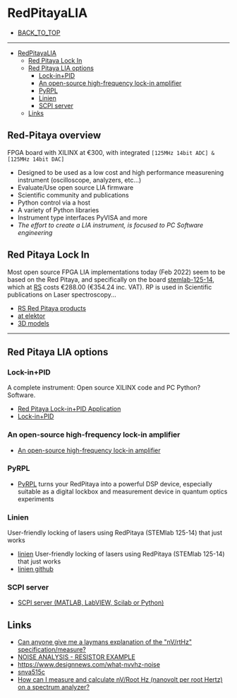 # RedPitayaLIA

* [BACK_TO_TOP](./README.md)

----

<!-- @import "[TOC]" {cmd="toc" depthFrom=1 depthTo=6 orderedList=false} -->

<!-- code_chunk_output -->

- [RedPitayaLIA](#redpitayalia)
  - [Red Pitaya Lock In](#red-pitaya-lock-in)
  - [Red Pitaya LIA options](#red-pitaya-lia-options)
    - [Lock-in+PID](#lock-inpid)
    - [An open-source high-frequency lock-in amplifier](#an-open-source-high-frequency-lock-in-amplifier)
    - [PyRPL](#pyrpl)
    - [Linien](#linien)
    - [SCPI server](#scpi-server)
  - [Links](#links)

<!-- /code_chunk_output -->

 ## Red-Pitaya overview
 
 FPGA board with XILINX at €300, with integrated `[125MHz 14bit ADC] & [125MHz 14bit DAC]`
   * Designed to be used as a low cost and high performance measurening instrument (oscilloscope, analyzers, etc...)
   * Evaluate/Use open source LIA firmware
   * Scientific community and publications
   * Python control via a host
   * A variety of Python libraries
   * Instrument type interfaces PyVISA and more
   * *The effort to create a LIA instrument, is focused to PC Software engineering*


## Red Pitaya Lock In

Most open source FPGA LIA implementations today (Feb 2022) seem to be based on the Red Pitaya, and specifically on the board [stemlab-125-14](https://redpitaya.com/stemlab-125-14/), which at [RS](https://ie.rs-online.com/web/p/oscilloscopes/1271086) costs €288.00 (€354.24 inc. VAT). RP is used in Scientific publications on Laser spectroscopy...


* [RS Red Pitaya products](https://uk.rs-online.com/web/b/Red-Pitaya/?cm_mmc=IE-PPC-DS3A-_-google-_-2_IE_EN_Suppliers_Red+Pitaya_Exact-_-Red+Pitaya_Pure-_-red+pitaya&matchtype=e&kwd-23777362289&gclid=Cj0KCQiA09eQBhCxARIsAAYRiynxqvpv4DSHIqQS35pyoZMyPBrtmIszIfYnIXlHKd1gOTzV2A6V3f8aArHlEALw_wcB&gclsrc=aw.ds)
* [at elektor](https://www.elektor.com/stemlab-125-14-starter-kit)
* [3D models](https://redpitaya.readthedocs.io/en/latest/developerGuide/hardware/mechSpec.html)


----



## Red Pitaya LIA options

### Lock-in+PID
A complete instrument: Open source XILINX code and PC Python? Software.  

* [Red Pitaya Lock-in+PID Application](https://github.com/marceluda/rp_lock-in_pid/)
* [Lock-in+PID](https://marceluda.github.io/rp_lock-in_pid/)

### An open-source high-frequency lock-in amplifier
* [An open-source high-frequency lock-in amplifier](https://aip.scitation.org/doi/10.1063/1.5083797) 

### PyRPL
* [PyRPL](https://pyrpl.readthedocs.io/en/latest/)  turns your RedPitaya into a powerful DSP device, especially suitable as a digital lockbox and measurement device in quantum optics experiments

### Linien
User-friendly locking of lasers using RedPitaya (STEMlab 125-14) that just works
* [linien](https://pypi.org/project/linien/) User-friendly locking of lasers using RedPitaya (STEMlab 125-14) that just works
* [linien github](https://github.com/linien-org/linien)

### SCPI server
* [SCPI server (MATLAB, LabVIEW, Scilab or Python)](https://redpitaya.com/rtd-iframe/?iframe=https://redpitaya.readthedocs.io/en/latest/appsFeatures/remoteControl/remoteAndProg.html)








## Links

  * [Can anyone give me a laymans explanation of the "nV/rtHz" specification/measure?](https://www.eevblog.com/forum/chat/can-anyone-give-me-a-laymans-explanation-of-the-_nvrthz_-specificationmeasure/)
  * [NOISE ANALYSIS - RESISTOR EXAMPLE](http://www.ecircuitcenter.com/Circuits/Noise/Noise_Analysis/res_noise.htm)
* https://www.designnews.com/what-nvvhz-noise
* [snva515c](https://www.ti.com/lit/an/snva515c/snva515c.pdf?ts=1650375636618&ref_url=https%253A%252F%252Fwww.google.com%252F)
* [How can I measure and calculate nV/Root Hz (nanovolt per root Hertz) on a spectrum analyzer?](https://www.tek.com/en/support/faqs/how-can-i-measure-and-calculate-nv-root-hz-nanovolt-root-hertz-spectrum-analyzer)